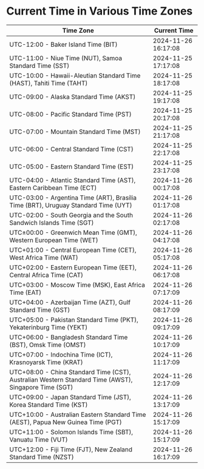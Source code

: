 # Current Time in Various Time Zones

| Time Zone | Current Time |
|-----------|--------------|
| UTC-12:00 - Baker Island Time (BIT) | 2024-11-26 16:17:08 |
| UTC-11:00 - Niue Time (NUT), Samoa Standard Time (SST) | 2024-11-25 17:17:08 |
| UTC-10:00 - Hawaii-Aleutian Standard Time (HAST), Tahiti Time (TAHT) | 2024-11-25 18:17:08 |
| UTC-09:00 - Alaska Standard Time (AKST) | 2024-11-25 19:17:08 |
| UTC-08:00 - Pacific Standard Time (PST) | 2024-11-25 20:17:08 |
| UTC-07:00 - Mountain Standard Time (MST) | 2024-11-25 21:17:08 |
| UTC-06:00 - Central Standard Time (CST) | 2024-11-25 22:17:08 |
| UTC-05:00 - Eastern Standard Time (EST) | 2024-11-25 23:17:08 |
| UTC-04:00 - Atlantic Standard Time (AST), Eastern Caribbean Time (ECT) | 2024-11-26 00:17:08 |
| UTC-03:00 - Argentina Time (ART), Brasília Time (BRT), Uruguay Standard Time (UYT) | 2024-11-26 01:17:08 |
| UTC-02:00 - South Georgia and the South Sandwich Islands Time (SGT) | 2024-11-26 02:17:08 |
| UTC±00:00 - Greenwich Mean Time (GMT), Western European Time (WET) | 2024-11-26 04:17:08 |
| UTC+01:00 - Central European Time (CET), West Africa Time (WAT) | 2024-11-26 05:17:08 |
| UTC+02:00 - Eastern European Time (EET), Central Africa Time (CAT) | 2024-11-26 06:17:08 |
| UTC+03:00 - Moscow Time (MSK), East Africa Time (EAT) | 2024-11-26 07:17:09 |
| UTC+04:00 - Azerbaijan Time (AZT), Gulf Standard Time (GST) | 2024-11-26 08:17:09 |
| UTC+05:00 - Pakistan Standard Time (PKT), Yekaterinburg Time (YEKT) | 2024-11-26 09:17:09 |
| UTC+06:00 - Bangladesh Standard Time (BST), Omsk Time (OMST) | 2024-11-26 10:17:09 |
| UTC+07:00 - Indochina Time (ICT), Krasnoyarsk Time (KRAT) | 2024-11-26 11:17:09 |
| UTC+08:00 - China Standard Time (CST), Australian Western Standard Time (AWST), Singapore Time (SGT) | 2024-11-26 12:17:09 |
| UTC+09:00 - Japan Standard Time (JST), Korea Standard Time (KST) | 2024-11-26 13:17:09 |
| UTC+10:00 - Australian Eastern Standard Time (AEST), Papua New Guinea Time (PGT) | 2024-11-26 15:17:09 |
| UTC+11:00 - Solomon Islands Time (SBT), Vanuatu Time (VUT) | 2024-11-26 15:17:09 |
| UTC+12:00 - Fiji Time (FJT), New Zealand Standard Time (NZST) | 2024-11-26 16:17:09 |

